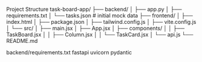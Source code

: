 Project Structure
task-board-app/
├── backend/
│   ├── app.py
│   ├── requirements.txt
│   └── tasks.json        # initial mock data
├── frontend/
│   ├── index.html
│   ├── package.json
│   ├── tailwind.config.js
│   ├── vite.config.js
│   └── src/
│       ├── main.jsx
│       ├── App.jsx
│       ├── components/
│       │   ├── TaskBoard.jsx
│       │   ├── Column.jsx
│       │   └── TaskCard.jsx
│       └── api.js
└── README.md

backend/requirements.txt
fastapi
uvicorn
pydantic


